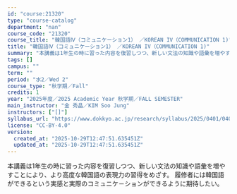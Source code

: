```yaml
---
id: "course:21320"
type: "course-catalog"
department: "nan"
course_code: "21320"
course_title: "韓国語Ⅳ（コミュニケーション1） ／KOREAN IV（COMMUNICATION 1)"
title: "韓国語Ⅳ（コミュニケーション1） ／KOREAN IV（COMMUNICATION 1)"
summary: "本講義は1年生の時に習った内容を復習しつつ、新しい文法の知識や語彙を増やすことにより、より高度な韓国語の表現力の習得をめざす。 履修者には韓国語ができるという実感と実際のコミュニケ－ションができるように期待したい。"
tags: []
campus: ""
term: ""
period: "水2／Wed 2"
course_type: "秋学期／Fall"
credits: 1
year: "2025年度／2025 Academic Year 秋学期／FALL SEMESTER"
main_instructor: "金 秀晶／KIM Soo Jung"
instructors: ["[]"]
syllabus_url: "https://www.dokkyo.ac.jp/research/syllabus/2025/0401/0401_21320_ja_JP.html"
license: "CC-BY-4.0"
version:
  created_at: "2025-10-29T12:47:51.635451Z"
  updated_at: "2025-10-29T12:47:51.635451Z"
---
```

本講義は1年生の時に習った内容を復習しつつ、新しい文法の知識や語彙を増やすことにより、より高度な韓国語の表現力の習得をめざす。 履修者には韓国語ができるという実感と実際のコミュニケ－ションができるように期待したい。
